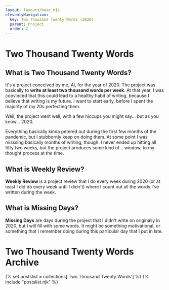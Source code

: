 ```yaml
---
layout: layouts/base.njk
eleventyNavigation:
  key: Two Thousand Twenty Words (2020)
  parent: Project
  order: 2
---
```

# Two Thousand Twenty Words

## What is Two Thousand Twenty Words?

It's a project conceived by me, Al, for the year of 2020. The project was basically to **write at least two thousand words per week**. At that year, I was convinced that this could lead to a healthy habit of writing, because I believe that writing is my future. I want to start early, before I spent the majority of my 20s perfecting them.

Well, the project went well, with a few hiccups you might say... but as you know... 2020.

Everything basically kinda petered out during the first few months of the pandemic, but I stubbornly keep on doing them. At some point I was misssing basically months of writing, though. I never ended up hitting all fifty two weeks, but the project produces some kind of... window, to my thought process at the time.

## What is Weekly Review?

**Weekly Review** is a project review that I do every week during 2020 (or at least I did do every week until I didn't) where I count out all the words I've written during the week.

## What is Missing Days?

**Missing Days** are days during the project that I didn't write on originally in 2020, but I will fill with some words. It might be something motivational, or something that I remember doing during this particular day that I put in late.


# Two Thousand Twenty Words Archive

{% set postslist = collections['Two Thousand Twenty Words'] %}
{% include "postslist.njk" %}